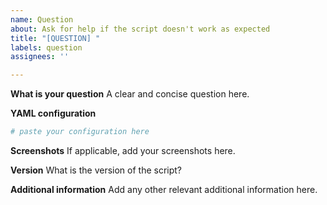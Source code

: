 ```yaml
---
name: Question
about: Ask for help if the script doesn't work as expected
title: "[QUESTION] "
labels: question
assignees: ''

---
```


**What is your question**
A clear and concise question here.

**YAML configuration**
```yaml
# paste your configuration here
```

**Screenshots**
If applicable, add your screenshots here.

**Version**
What is the version of the script?

**Additional information**
Add any other relevant additional information here.
